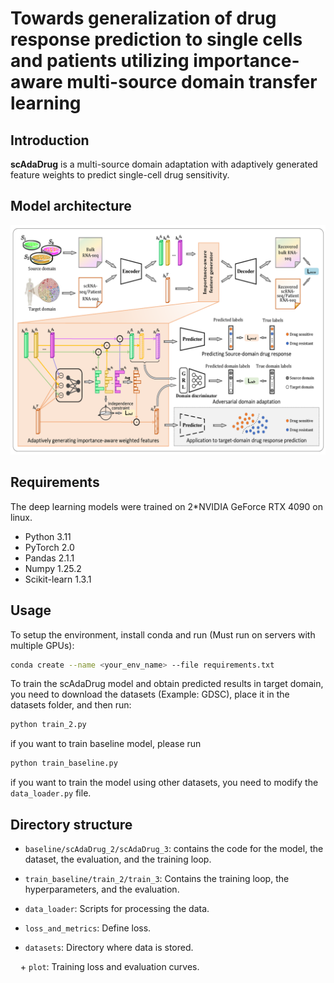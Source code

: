 # Towards generalization of drug response prediction to single cells and patients utilizing importance-aware multi-source domain transfer learning

## Introduction

**scAdaDrug** is a multi-source domain adaptation with adaptively generated feature weights to predict single-cell drug sensitivity.

## Model architecture

![](framework.png)

## Requirements

The deep learning models were trained on 2*NVIDIA GeForce RTX 4090 on linux.

+ Python 3.11
+ PyTorch 2.0
+ Pandas 2.1.1
+ Numpy 1.25.2
+ Scikit-learn 1.3.1

## Usage

To setup the environment, install conda and run (Must run on servers with multiple GPUs):

```bash
conda create --name <your_env_name> --file requirements.txt
```

To train the scAdaDrug model and obtain predicted results in target domain, you need to download the datasets (Example: GDSC), place it in the datasets folder, and then run:

```bash
python train_2.py
```
if you want to train baseline model, please run
```bash
python train_baseline.py
```

if you want to train the model using other datasets, you need to modify the ```data_loader.py``` file. 

## Directory structure

+ `baseline/scAdaDrug_2/scAdaDrug_3`: contains the code for the model, the dataset, the evaluation, and the training loop.

+ `train_baseline/train_2/train_3`: Contains the training loop, the hyperparameters, and the evaluation.

+ `data_loader`: Scripts for processing the data.

+ `loss_and_metrics`: Define loss.

+ `datasets`: Directory where data is stored.

    + `plot`: Training loss and evaluation curves.

